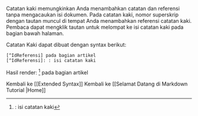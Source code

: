 Catatan kaki memungkinkan Anda menambahkan catatan dan referensi tanpa mengacaukan isi dokumen. Pada catatan kaki, nomor superskrip dengan tautan muncul di tempat Anda menambahkan referensi catatan kaki. Pembaca dapat mengklik tautan untuk melompat ke isi catatan kaki pada  bagian bawah halaman.

Catatan Kaki dapat dibuat dengan syntax berikut: 
```
[^IdReferensi] pada bagian artikel
[^IdReferensi]: : isi catatan kaki
```
Hasil render: 
[^IdReferensi] pada bagian artikel
[^IdReferensi]: : isi catatan kaki


Kembali ke [[Extended Syntax]]
Kembali ke [[Selamat Datang di  Markdown Tutorial |Home]]
